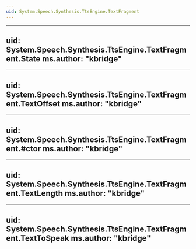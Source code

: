 ```yaml
---
uid: System.Speech.Synthesis.TtsEngine.TextFragment
---
```


---
uid: System.Speech.Synthesis.TtsEngine.TextFragment.State
ms.author: "kbridge"
---

---
uid: System.Speech.Synthesis.TtsEngine.TextFragment.TextOffset
ms.author: "kbridge"
---

---
uid: System.Speech.Synthesis.TtsEngine.TextFragment.#ctor
ms.author: "kbridge"
---

---
uid: System.Speech.Synthesis.TtsEngine.TextFragment.TextLength
ms.author: "kbridge"
---

---
uid: System.Speech.Synthesis.TtsEngine.TextFragment.TextToSpeak
ms.author: "kbridge"
---
